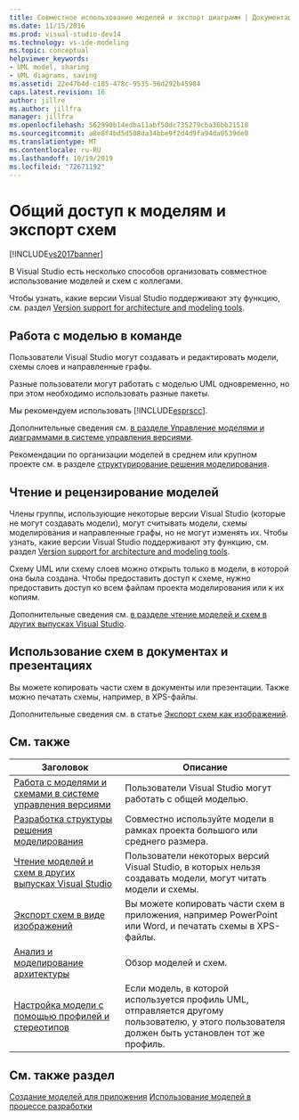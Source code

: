 ```yaml
---
title: Совместное использование моделей и экспорт диаграмм | Документация Майкрософт
ms.date: 11/15/2016
ms.prod: visual-studio-dev14
ms.technology: vs-ide-modeling
ms.topic: conceptual
helpviewer_keywords:
- UML model, sharing
- UML diagrams, saving
ms.assetid: 22e47b4d-c185-478c-9535-56d292b45984
caps.latest.revision: 16
author: jillre
ms.author: jillfra
manager: jillfra
ms.openlocfilehash: 562990b14edba11abf50dc735279cba36bb21518
ms.sourcegitcommit: a8e8f4bd5d508da34bbe9f2d4d9fa94da0539de0
ms.translationtype: MT
ms.contentlocale: ru-RU
ms.lasthandoff: 10/19/2019
ms.locfileid: "72671192"
---
```

# <a name="share-models-and-exporting-diagrams"></a>Общий доступ к моделям и экспорт схем
[!INCLUDE[vs2017banner](../includes/vs2017banner.md)]

В Visual Studio есть несколько способов организовать совместное использование моделей и схем с коллегами.

 Чтобы узнать, какие версии Visual Studio поддерживают эту функцию, см. раздел [Version support for architecture and modeling tools](../modeling/what-s-new-for-design-in-visual-studio.md#VersionSupport).

## <a name="working-on-a-model-as-a-team"></a>Работа с моделью в команде
 Пользователи Visual Studio могут создавать и редактировать модели, схемы слоев и направленные графы.

 Разные пользователи могут работать с моделью UML одновременно, но при этом необходимо использовать разные пакеты.

 Мы рекомендуем использовать [!INCLUDE[esprscc](../includes/esprscc-md.md)].

 Дополнительные сведения см. [в разделе Управление моделями и диаграммами в системе управления версиями](../modeling/manage-models-and-diagrams-under-version-control.md).

 Рекомендации по организации моделей в среднем или крупном проекте см. в разделе [структурирование решения моделирования](../modeling/structure-your-modeling-solution.md).

## <a name="reading-and-reviewing-models"></a>Чтение и рецензирование моделей
 Члены группы, использующие некоторые версии Visual Studio (которые не могут создавать модели), могут считывать модели, схемы моделирования и направленные графы, но не могут изменять их.  Чтобы узнать, какие версии Visual Studio поддерживают эту функцию, см. раздел [Version support for architecture and modeling tools](../modeling/what-s-new-for-design-in-visual-studio.md#VersionSupport).

 Схему UML или схему слоев можно открыть только в модели, в которой она была создана. Чтобы предоставить доступ к схеме, нужно предоставить доступ ко всем файлам проекта моделирования или к их копиям.

 Дополнительные сведения см. [в разделе чтение моделей и схем в других выпусках Visual Studio](../modeling/read-models-and-diagrams-in-other-visual-studio-editions.md).

## <a name="using-diagrams-in-documents-and-presentations"></a>Использование схем в документах и презентациях
 Вы можете копировать части схем в документы или презентации. Также можно печатать схемы, например, в XPS-файлы.

 Дополнительные сведения см. в статье [Экспорт схем как изображений](../modeling/export-diagrams-as-images.md).

## <a name="related-topics"></a>См. также

|Заголовок|Описание|
|-----------|-----------------|
|[Работа с моделями и схемами в системе управления версиями](../modeling/manage-models-and-diagrams-under-version-control.md)|Пользователи Visual Studio могут работать с общей моделью.|
|[Разработка структуры решения моделирования](../modeling/structure-your-modeling-solution.md)|Совместно используйте модели в рамках проекта большого или среднего размера.|
|[Чтение моделей и схем в других выпусках Visual Studio](../modeling/read-models-and-diagrams-in-other-visual-studio-editions.md)|Пользователи некоторых версий Visual Studio, в которых нельзя создавать модели, могут читать модели и схемы.|
|[Экспорт схем в виде изображений](../modeling/export-diagrams-as-images.md)|Вы можете копировать части схем в приложения, например PowerPoint или Word, и печатать схемы в XPS-файлы.|
|[Анализ и моделирование архитектуры](../modeling/analyze-and-model-your-architecture.md)|Обзор моделей и схем.|
|[Настройка модели с помощью профилей и стереотипов](../modeling/customize-your-model-with-profiles-and-stereotypes.md)|Если модель, в которой используется профиль UML, отправляется другому пользователю, у этого пользователя должен быть установлен тот же профиль.|

## <a name="see-also"></a>См. также раздел
 [Создание моделей для приложения](../modeling/create-models-for-your-app.md) [Использование моделей в процессе разработки](../modeling/use-models-in-your-development-process.md)
